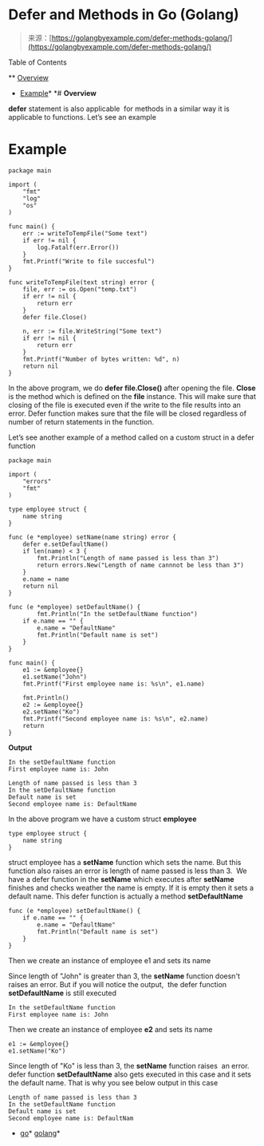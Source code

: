 <!--yml
category: 未分类
date: 2024-10-13 06:27:23
-->

# Defer and Methods in Go (Golang)

> 来源：[https://golangbyexample.com/defer-methods-golang/](https://golangbyexample.com/defer-methods-golang/)

Table of Contents

 **   [Overview](#Overview "Overview")
*   [Example](#Example "Example")*  *# **Overview**

**defer** statement is also applicable  for methods in a similar way it is applicable to functions. Let’s see an example

# **Example**

```
package main

import (
    "fmt"
    "log"
    "os"
)

func main() {
    err := writeToTempFile("Some text")
    if err != nil {
        log.Fatalf(err.Error())
    }
    fmt.Printf("Write to file succesful")
}

func writeToTempFile(text string) error {
    file, err := os.Open("temp.txt")
    if err != nil {
        return err
    }
    defer file.Close()

    n, err := file.WriteString("Some text")
    if err != nil {
        return err
    }
    fmt.Printf("Number of bytes written: %d", n)
    return nil
}
```

In the above program, we do **defer file.Close()** after opening the file. **Close** is the method which is defined on the **file** instance. This will make sure that closing of the file is executed even if the write to the file results into an error. Defer function makes sure that the file will be closed regardless of number of return statements in the function.

Let’s see another example of a method called on a custom struct in a defer function

```
package main

import (
	"errors"
	"fmt"
)

type employee struct {
	name string
}

func (e *employee) setName(name string) error {
	defer e.setDefaultName()
	if len(name) < 3 {
		fmt.Println("Length of name passed is less than 3")
		return errors.New("Length of name cannnot be less than 3")
	}
	e.name = name
	return nil
}

func (e *employee) setDefaultName() {
        fmt.Println("In the setDefaultName function")
	if e.name == "" {
		e.name = "DefaultName"
		fmt.Println("Default name is set")
	}
}

func main() {
	e1 := &employee{}
	e1.setName("John")
	fmt.Printf("First employee name is: %s\n", e1.name)

	fmt.Println()
	e2 := &employee{}
	e2.setName("Ko")
	fmt.Printf("Second employee name is: %s\n", e2.name)
	return
}
```

**Output**

```
In the setDefaultName function
First employee name is: John

Length of name passed is less than 3
In the setDefaultName function
Default name is set
Second employee name is: DefaultName
```

In the above program we have a custom struct **employee**

```
type employee struct {
	name string
}
```

struct employee has a **setName** function which sets the name. But this function also raises an error is length of name passed is less than 3.  We have a defer function in the **setName** which executes after **setName** finishes and checks weather the name is empty. If it is empty then it sets a default name. This defer function is actually a method **setDefaultName**

```
func (e *employee) setDefaultName() {
	if e.name == "" {
		e.name = "DefaultName"
		fmt.Println("Default name is set")
	}
}
```

Then we create an instance of employee e1 and sets its name

Since length of "John" is greater than 3, the **setName** function doesn't raises an error. But if you will notice the output,  the defer function **setDefaultName** is still executed

```
In the setDefaultName function
First employee name is: John
```

Then we create an instance of employee **e2** and sets its name

```
e1 := &employee{}
e1.setName("Ko")
```

Since length of "Ko" is less than 3, the **setName** function raises  an error. defer function **setDefaultName** also gets executed in this case and it sets the default name. That is why you see below output in this case

```
Length of name passed is less than 3
In the setDefaultName function
Default name is set
Second employee name is: DefaultNam
```

*   [go](https://golangbyexample.com/tag/go/)*   [golang](https://golangbyexample.com/tag/golang/)*